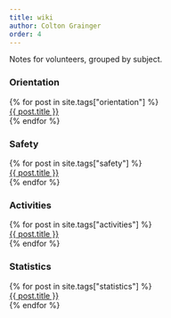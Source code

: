 ```yaml
---
title: wiki 
author: Colton Grainger
order: 4
---
```


Notes for volunteers, grouped by subject.

### Orientation 
<dl>
{% for post in site.tags["orientation"] %}
      <dt>
	<a href="{{ site.baseurl }}{{ post.url }}">{{ post.title }}</a> 
      </dt>
{% endfor %}
</dl>

### Safety
<dl>
{% for post in site.tags["safety"] %}
      <dt>
	<a href="{{ site.baseurl }}{{ post.url }}">{{ post.title }}</a> 
      </dt>
{% endfor %}
</dl>

### Activities 
<dl>
{% for post in site.tags["activities"] %}
      <dt>
	<a href="{{ site.baseurl }}{{ post.url }}">{{ post.title }}</a> 
      </dt>
{% endfor %}
</dl>

### Statistics 
<dl>
{% for post in site.tags["statistics"] %}
      <dt>
	<a href="{{ site.baseurl }}{{ post.url }}">{{ post.title }}</a> 
      </dt>
{% endfor %}
</dl>
